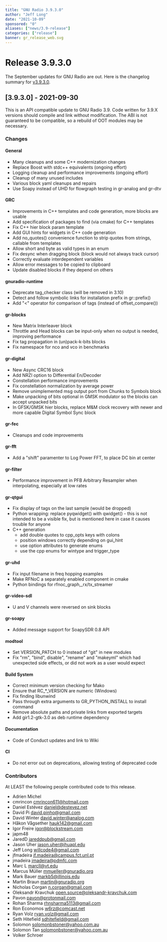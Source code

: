 ```yaml
---
title: "GNU Radio 3.9.3.0"
author: "Jeff Long"
date: "2021-10-09"
sponsored: "0"
aliases: ["news/3.9-release"]
categories: ["release"]
banner: gr_release_web.svg
---
```

# Release 3.9.3.0

The September updates for GNU Radio are out. Here is the changelog summary for [v3.9.3.0](https://github.com/gnuradio/gnuradio/releases/tag/v3.9.3.0).

<!--more-->

## [3.9.3.0] - 2021-09-30

This is an API compatible update to GNU Radio 3.9. Code written for 3.9.X versions should
compile and link without modification. The ABI is not guaranteed to be compatible, so
a rebuild of OOT modules may be necessary.

### Changes

#### General

- Many cleanups and some C++ modernization changes
- Replace Boost with stdc++ equivalents (ongoing effort)
- Logging cleanup and performance improvements (ongoing effort)
- Cleanup of many unused includes
- Various block yaml cleanups and repairs
- Use Soapy instead of UHD for flowgraph testing in gr-analog and gr-dtv

#### GRC

- Improvements in C++ templates and code generation, more blocks are usable
- Add specification of packages to find (via cmake) for C++ templates
- Fix C++ hier block param template
- Add GUI hints for widgets in C++ code generation
- Add no_quotes() convenience function to strip quotes from strings, callable from templates
- Allow short and byte as valid types in an enum
- Fix desync when dragging block (block would not always track cursor)
- Correctly evaluate interdependent variables
- Allow error messages to be copied to clipboard
- Update disabled blocks if they depend on others

#### gnuradio-runtime

- Deprecate tag_checker class (will be removed in 3.10)
- Detect and follow symbolic links for installation prefix in gr::prefix()
- Add "<" operator for comparison of tags (instead of offset_compare())

#### gr-blocks

- New Matrix Interleaver block
- Throttle and Head blocks can be input-only when no output is needed, improving performance
- Fix tag propagation in (un)pack-k-bits blocks
- Fix namespace for nco and vco in benchmarks

#### gr-digital

- New Async CRC16 block
- Add NRZI option to Differential En/Decoder
- Constellation performance improvements
- Fix constellation normalization by average power
- Remove unimplemented msg output port from Chunks to Symbols block
- Make unpacking of bits optional in GMSK modulator so the blocks can accept unpacked bits
- In GFSK/GMSK hier blocks, replace M&M clock recovery with newer and more capable Digital Symbol Sync block

#### gr-fec

- Cleanups and code improvements

#### gr-fft

- Add a "shift" paramenter to Log Power FFT, to place DC bin at center

#### gr-filter

- Performance improvement in PFB Arbitrary Resampler when interpolating, especially at low rates

#### gr-qtgui

- Fix display of tags on the last sample (would be dropped)
- Python wrapping: replace pyqwidget() with qwidget() - this is not intended to be a visible fix, but is mentioned here in case it causes trouble for anyone
- C++ generation
  - add double quotes to cpp_opts keys with colons
  - position windows correctly depending on gui_hint
  - use option attributes to generate enums
  - use the cpp enums for wintype and trigger_type

#### gr-uhd

- Fix input filename in freq hopping examples
- Make RFNoC a separately enabled component in cmake
- Python bindings for rfnoc_graph,_rx/tx_streamer

#### gr-video-sdl

- U and V channels were reversed on sink blocks

#### gr-soapy

- Added message support for SoapySDR 0.8 API

#### modtool

- Set VERSION_PATCH to 0 instead of "git" in new modules
- Fix "rm", "bind", disable", "rename" and "makeyml" which had unexpected side effects, or did not work as a user would expect

#### Build System

- Correct minimum version checking for Mako
- Ensure that RC_*_VERSION are numeric (Windows)
- Fix finding libunwind
- Pass through extra arguments to GR_PYTHON_INSTALL to install command
- Remove absolute paths and private links from exported targets
- Add gir1.2-gtk-3.0 as deb runtime dependency

#### Documentation

- Code of Conduct updates and link to Wiki

#### CI

- Do not error out on deprecations, allowing testing of deprecated code

### Contributors
At LEAST the following people contributed code to this release.

- Adrien Michel
- cmrincon cmrincon611@hotmail.com
- Daniel Estévez daniel@destevez.net
- David Pi david.pinho@gmail.com
- David Winter david.winter@analog.com
- Håkon Vågsether hauk142@gmail.com
- Igor Freire igor@blockstream.com
- japm48
- JaredD jareddpub@gmail.com
- Jason Uher jason.uher@jhuapl.edu
- Jeff Long willcode4@gmail.com
- jfmadeira jf.madeira@campus.fct.unl.pt
- jmadeira jmadeira@pdmfc.com
- Marc L marcll@vt.edu
- Marcus Müller mmueller@gnuradio.org
- Mark Bauer markb5@illinois.edu
- Martin Braun martin@gnuradio.org
- Nicholas Corgan n.corgan@gmail.com
- Oleksandr Kravchuk open.source@oleksandr-kravchuk.com
- Pavon pavon@protonmail.com
- Rohan Sharma rhnsharma5113@gmail.com
- Ron Economos w6rz@comcast.net
- Ryan Volz ryan.volz@gmail.com
- Seth Hitefield sdhitefield@gmail.com
- Solomon solomonbstoner@yahoo.com.au
- Solomon Tan solomonbstoner@yahoo.com.au
- Volker Schroer
